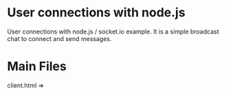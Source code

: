 User connections with node.js
=============================

User connections with node.js / socket.io example.
It is a simple broadcast chat to connect and send messages.

Main Files
==========

client.html => 